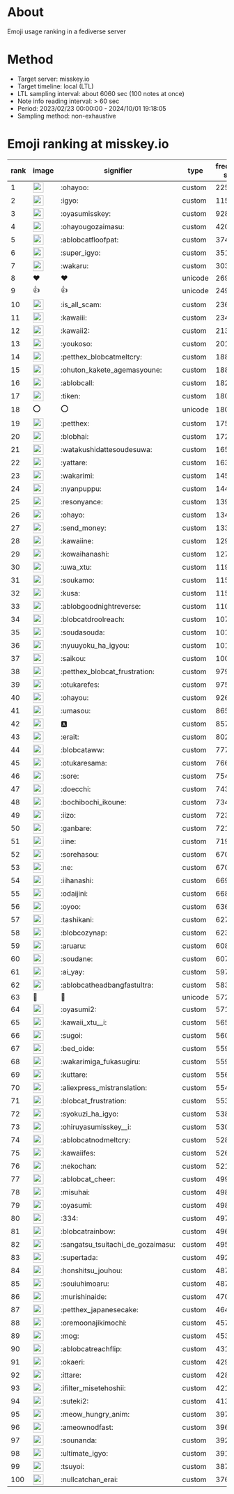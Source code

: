# About
Emoji usage ranking in a fediverse server

# Method
- Target server: misskey.io
- Target timeline: local (LTL)
- LTL sampling interval: about 6060 sec (100 notes at once)
- Note info reading interval: > 60 sec
- Period: 2023/02/23 00:00:00 - 2024/10/01 19:18:05 
- Sampling method: non-exhaustive

# Emoji ranking at misskey.io

|rank|image|signifier|type|frequency score|
|----|----|----|----|----|
|1|<img height="24" src="https://misskey.io/emoji/ohayoo.webp">|:ohayoo:|custom|225777|
|2|<img height="24" src="https://misskey.io/emoji/igyo.webp">|:igyo:|custom|115775|
|3|<img height="24" src="https://misskey.io/emoji/oyasumisskey.webp">|:oyasumisskey:|custom|92875|
|4|<img height="24" src="https://misskey.io/emoji/ohayougozaimasu.webp">|:ohayougozaimasu:|custom|42073|
|5|<img height="24" src="https://misskey.io/emoji/ablobcatfloofpat.webp">|:ablobcatfloofpat:|custom|37477|
|6|<img height="24" src="https://misskey.io/emoji/super_igyo.webp">|:super_igyo:|custom|35115|
|7|<img height="24" src="https://misskey.io/emoji/wakaru.webp">|:wakaru:|custom|30394|
|8|❤|❤|unicode|26958|
|9|👍|👍|unicode|24999|
|10|<img height="24" src="https://misskey.io/emoji/is_all_scam.webp">|:is_all_scam:|custom|23630|
|11|<img height="24" src="https://misskey.io/emoji/kawaiii.webp">|:kawaiii:|custom|23428|
|12|<img height="24" src="https://misskey.io/emoji/kawaii2.webp">|:kawaii2:|custom|21330|
|13|<img height="24" src="https://misskey.io/emoji/youkoso.webp">|:youkoso:|custom|20126|
|14|<img height="24" src="https://misskey.io/emoji/petthex_blobcatmeltcry.webp">|:petthex_blobcatmeltcry:|custom|18887|
|15|<img height="24" src="https://misskey.io/emoji/ohuton_kakete_agemasyoune.webp">|:ohuton_kakete_agemasyoune:|custom|18854|
|16|<img height="24" src="https://misskey.io/emoji/ablobcall.webp">|:ablobcall:|custom|18298|
|17|<img height="24" src="https://misskey.io/emoji/tiken.webp">|:tiken:|custom|18079|
|18|⭕|⭕|unicode|18079|
|19|<img height="24" src="https://misskey.io/emoji/petthex.webp">|:petthex:|custom|17588|
|20|<img height="24" src="https://misskey.io/emoji/blobhai.webp">|:blobhai:|custom|17261|
|21|<img height="24" src="https://misskey.io/emoji/watakushidattesoudesuwa.webp">|:watakushidattesoudesuwa:|custom|16502|
|22|<img height="24" src="https://misskey.io/emoji/yattare.webp">|:yattare:|custom|16389|
|23|<img height="24" src="https://misskey.io/emoji/wakarimi.webp">|:wakarimi:|custom|14549|
|24|<img height="24" src="https://misskey.io/emoji/nyanpuppu.webp">|:nyanpuppu:|custom|14419|
|25|<img height="24" src="https://misskey.io/emoji/resonyance.webp">|:resonyance:|custom|13992|
|26|<img height="24" src="https://misskey.io/emoji/ohayo.webp">|:ohayo:|custom|13486|
|27|<img height="24" src="https://misskey.io/emoji/send_money.webp">|:send_money:|custom|13335|
|28|<img height="24" src="https://misskey.io/emoji/kawaiine.webp">|:kawaiine:|custom|12963|
|29|<img height="24" src="https://misskey.io/emoji/kowaihanashi.webp">|:kowaihanashi:|custom|12729|
|30|<img height="24" src="https://misskey.io/emoji/uwa_xtu.webp">|:uwa_xtu:|custom|11918|
|31|<img height="24" src="https://misskey.io/emoji/soukamo.webp">|:soukamo:|custom|11583|
|32|<img height="24" src="https://misskey.io/emoji/kusa.webp">|:kusa:|custom|11525|
|33|<img height="24" src="https://misskey.io/emoji/ablobgoodnightreverse.webp">|:ablobgoodnightreverse:|custom|11063|
|34|<img height="24" src="https://misskey.io/emoji/blobcatdroolreach.webp">|:blobcatdroolreach:|custom|10774|
|35|<img height="24" src="https://misskey.io/emoji/soudasouda.webp">|:soudasouda:|custom|10189|
|36|<img height="24" src="https://misskey.io/emoji/nyuuyoku_ha_igyou.webp">|:nyuuyoku_ha_igyou:|custom|10161|
|37|<img height="24" src="https://misskey.io/emoji/saikou.webp">|:saikou:|custom|10022|
|38|<img height="24" src="https://misskey.io/emoji/petthex_blobcat_frustration.webp">|:petthex_blobcat_frustration:|custom|9793|
|39|<img height="24" src="https://misskey.io/emoji/otukarefes.webp">|:otukarefes:|custom|9752|
|40|<img height="24" src="https://misskey.io/emoji/ohayou.webp">|:ohayou:|custom|9267|
|41|<img height="24" src="https://misskey.io/emoji/umasou.webp">|:umasou:|custom|8650|
|42|<img height="24" src="https://misskey.io/emoji/a.webp">|:a:|custom|8571|
|43|<img height="24" src="https://misskey.io/emoji/erait.webp">|:erait:|custom|8025|
|44|<img height="24" src="https://misskey.io/emoji/blobcataww.webp">|:blobcataww:|custom|7779|
|45|<img height="24" src="https://misskey.io/emoji/otukaresama.webp">|:otukaresama:|custom|7664|
|46|<img height="24" src="https://misskey.io/emoji/sore.webp">|:sore:|custom|7548|
|47|<img height="24" src="https://misskey.io/emoji/doecchi.webp">|:doecchi:|custom|7436|
|48|<img height="24" src="https://misskey.io/emoji/bochibochi_ikoune.webp">|:bochibochi_ikoune:|custom|7349|
|49|<img height="24" src="https://misskey.io/emoji/iizo.webp">|:iizo:|custom|7235|
|50|<img height="24" src="https://misskey.io/emoji/ganbare.webp">|:ganbare:|custom|7212|
|51|<img height="24" src="https://misskey.io/emoji/iine.webp">|:iine:|custom|7196|
|52|<img height="24" src="https://misskey.io/emoji/sorehasou.webp">|:sorehasou:|custom|6707|
|53|<img height="24" src="https://misskey.io/emoji/ne.webp">|:ne:|custom|6704|
|54|<img height="24" src="https://misskey.io/emoji/iihanashi.webp">|:iihanashi:|custom|6690|
|55|<img height="24" src="https://misskey.io/emoji/odaijini.webp">|:odaijini:|custom|6685|
|56|<img height="24" src="https://misskey.io/emoji/oyoo.webp">|:oyoo:|custom|6362|
|57|<img height="24" src="https://misskey.io/emoji/tashikani.webp">|:tashikani:|custom|6279|
|58|<img height="24" src="https://misskey.io/emoji/blobcozynap.webp">|:blobcozynap:|custom|6230|
|59|<img height="24" src="https://misskey.io/emoji/aruaru.webp">|:aruaru:|custom|6088|
|60|<img height="24" src="https://misskey.io/emoji/soudane.webp">|:soudane:|custom|6076|
|61|<img height="24" src="https://misskey.io/emoji/ai_yay.webp">|:ai_yay:|custom|5972|
|62|<img height="24" src="https://misskey.io/emoji/ablobcatheadbangfastultra.webp">|:ablobcatheadbangfastultra:|custom|5835|
|63|🎉|🎉|unicode|5722|
|64|<img height="24" src="https://misskey.io/emoji/oyasumi2.webp">|:oyasumi2:|custom|5719|
|65|<img height="24" src="https://misskey.io/emoji/kawaii_xtu__i.webp">|:kawaii_xtu__i:|custom|5653|
|66|<img height="24" src="https://misskey.io/emoji/sugoi.webp">|:sugoi:|custom|5602|
|67|<img height="24" src="https://misskey.io/emoji/bed_oide.webp">|:bed_oide:|custom|5598|
|68|<img height="24" src="https://misskey.io/emoji/wakarimiga_fukasugiru.webp">|:wakarimiga_fukasugiru:|custom|5593|
|69|<img height="24" src="https://misskey.io/emoji/kuttare.webp">|:kuttare:|custom|5563|
|70|<img height="24" src="https://misskey.io/emoji/aliexpress_mistranslation.webp">|:aliexpress_mistranslation:|custom|5543|
|71|<img height="24" src="https://misskey.io/emoji/blobcat_frustration.webp">|:blobcat_frustration:|custom|5535|
|72|<img height="24" src="https://misskey.io/emoji/syokuzi_ha_igyo.webp">|:syokuzi_ha_igyo:|custom|5382|
|73|<img height="24" src="https://misskey.io/emoji/ohiruyasumisskey__i.webp">|:ohiruyasumisskey__i:|custom|5308|
|74|<img height="24" src="https://misskey.io/emoji/ablobcatnodmeltcry.webp">|:ablobcatnodmeltcry:|custom|5286|
|75|<img height="24" src="https://misskey.io/emoji/kawaiifes.webp">|:kawaiifes:|custom|5264|
|76|<img height="24" src="https://misskey.io/emoji/nekochan.webp">|:nekochan:|custom|5216|
|77|<img height="24" src="https://misskey.io/emoji/ablobcat_cheer.webp">|:ablobcat_cheer:|custom|4999|
|78|<img height="24" src="https://misskey.io/emoji/misuhai.webp">|:misuhai:|custom|4985|
|79|<img height="24" src="https://misskey.io/emoji/oyasumi.webp">|:oyasumi:|custom|4980|
|80|<img height="24" src="https://misskey.io/emoji/334.webp">|:334:|custom|4973|
|81|<img height="24" src="https://misskey.io/emoji/blobcatrainbow.webp">|:blobcatrainbow:|custom|4967|
|82|<img height="24" src="https://misskey.io/emoji/sangatsu_tsuitachi_de_gozaimasu.webp">|:sangatsu_tsuitachi_de_gozaimasu:|custom|4956|
|83|<img height="24" src="https://misskey.io/emoji/supertada.webp">|:supertada:|custom|4925|
|84|<img height="24" src="https://misskey.io/emoji/honshitsu_jouhou.webp">|:honshitsu_jouhou:|custom|4872|
|85|<img height="24" src="https://misskey.io/emoji/souiuhimoaru.webp">|:souiuhimoaru:|custom|4871|
|86|<img height="24" src="https://misskey.io/emoji/murishinaide.webp">|:murishinaide:|custom|4706|
|87|<img height="24" src="https://misskey.io/emoji/petthex_japanesecake.webp">|:petthex_japanesecake:|custom|4646|
|88|<img height="24" src="https://misskey.io/emoji/oremoonajikimochi.webp">|:oremoonajikimochi:|custom|4573|
|89|<img height="24" src="https://misskey.io/emoji/mog.webp">|:mog:|custom|4530|
|90|<img height="24" src="https://misskey.io/emoji/ablobcatreachflip.webp">|:ablobcatreachflip:|custom|4310|
|91|<img height="24" src="https://misskey.io/emoji/okaeri.webp">|:okaeri:|custom|4299|
|92|<img height="24" src="https://misskey.io/emoji/ittare.webp">|:ittare:|custom|4281|
|93|<img height="24" src="https://misskey.io/emoji/ifilter_misetehoshii.webp">|:ifilter_misetehoshii:|custom|4216|
|94|<img height="24" src="https://misskey.io/emoji/suteki2.webp">|:suteki2:|custom|4130|
|95|<img height="24" src="https://misskey.io/emoji/meow_hungry_anim.webp">|:meow_hungry_anim:|custom|3974|
|96|<img height="24" src="https://misskey.io/emoji/ameownodfast.webp">|:ameownodfast:|custom|3967|
|97|<img height="24" src="https://misskey.io/emoji/sounanda.webp">|:sounanda:|custom|3928|
|98|<img height="24" src="https://misskey.io/emoji/ultimate_igyo.webp">|:ultimate_igyo:|custom|3910|
|99|<img height="24" src="https://misskey.io/emoji/tsuyoi.webp">|:tsuyoi:|custom|3878|
|100|<img height="24" src="https://misskey.io/emoji/nullcatchan_erai.webp">|:nullcatchan_erai:|custom|3765|
